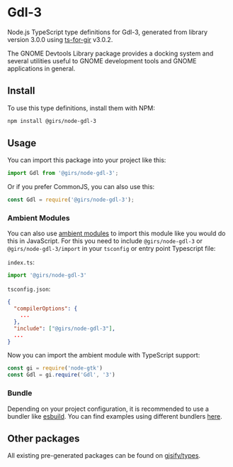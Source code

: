 
# Gdl-3

Node.js TypeScript type definitions for Gdl-3, generated from library version 3.0.0 using [ts-for-gir](https://github.com/gjsify/ts-for-gir) v3.0.2.

The GNOME Devtools Library package provides a docking system and several utilities useful to GNOME development tools and GNOME applications in general.

## Install

To use this type definitions, install them with NPM:
```bash
npm install @girs/node-gdl-3
```

## Usage

You can import this package into your project like this:
```ts
import Gdl from '@girs/node-gdl-3';
```

Or if you prefer CommonJS, you can also use this:
```ts
const Gdl = require('@girs/node-gdl-3');
```

### Ambient Modules

You can also use [ambient modules](https://github.com/gjsify/ts-for-gir/tree/main/packages/cli#ambient-modules) to import this module like you would do this in JavaScript.
For this you need to include `@girs/node-gdl-3` or `@girs/node-gdl-3/import` in your `tsconfig` or entry point Typescript file:

`index.ts`:
```ts
import '@girs/node-gdl-3'
```

`tsconfig.json`:
```json
{
  "compilerOptions": {
    ...
  },
  "include": ["@girs/node-gdl-3"],
  ...
}
```

Now you can import the ambient module with TypeScript support: 

```ts
const gi = require('node-gtk')
const Gdl = gi.require('Gdl', '3')
```


### Bundle

Depending on your project configuration, it is recommended to use a bundler like [esbuild](https://esbuild.github.io/). You can find examples using different bundlers [here](https://github.com/gjsify/ts-for-gir/tree/main/examples).

## Other packages

All existing pre-generated packages can be found on [gjsify/types](https://github.com/gjsify/types).

